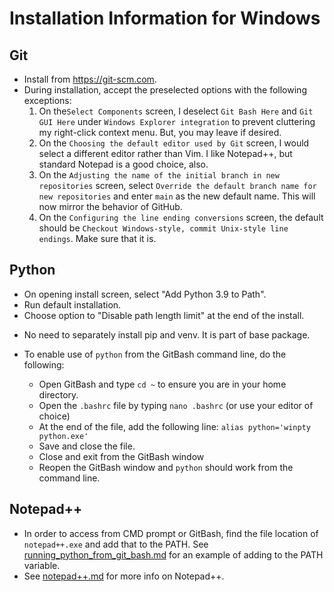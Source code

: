 # Installation Information for Windows

## Git
* Install from <https://git-scm.com>.
* During installation, accept the preselected options with the following
exceptions:
  1. On the`Select Components` screen, I deselect `Git Bash Here` and `Git
  GUI Here` under `Windows Explorer integration` to prevent cluttering my
     right-click context menu.  But, you may leave if desired.
  2. On the `Choosing the default editor used by Git` screen, I would select
  a different editor rather than Vim.  I like Notepad++, but standard
     Notepad is a good choice, also.
  3. On the `Adjusting the name of the initial branch in new repositories` 
  screen, select `Override the default branch name for new repositories` and
     enter `main` as the new default name.  This will now mirror the behavior
     of GitHub.
  4.  On the `Configuring the line ending conversions` screen, the default 
  should be `Checkout Windows-style, commit Unix-style line endings`.  Make
      sure that it is.


## Python
* On opening install screen, select "Add Python 3.9 to Path".
* Run default installation.
* Choose option to "Disable path length limit" at the end of the install.

+ No need to separately install pip and venv.  It is part of base package.

* To enable use of `python` from the GitBash command line, do the following:
  
  - Open GitBash and type `cd ~` to ensure you are in your home directory.
  - Open the `.bashrc` file by typing `nano .bashrc` (or use your editor of
  choice)
  - At the end of the file, add the following line: 
  `alias python='winpty python.exe'`
  - Save and close the file.
  - Close and exit from the GitBash window
  - Reopen the GitBash window and `python` should work from the command line.
 

## Notepad++
* In order to access from CMD prompt or GitBash, find the file location of
`notepad++.exe` and add that to the PATH.  See 
[running_python_from_git_bash.md](running_python_from_git_bash.md) for an
example of adding to the PATH variable.  
* See [notepad++.md](notepad++.md) for more info on Notepad++.